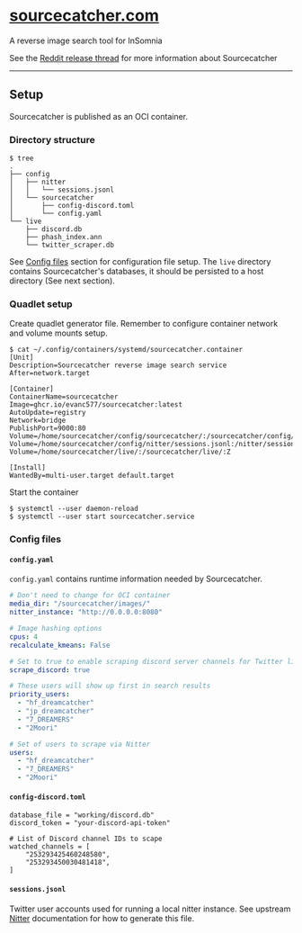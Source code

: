 # [sourcecatcher.com](https://www.sourcecatcher.com)
A reverse image search tool for InSomnia

See the [Reddit release thread](https://www.reddit.com/r/dreamcatcher/comments/c923qp/sourcecatchercom_a_reverse_image_search_tool_for/) for more information about Sourcecatcher

---

## Setup

Sourcecatcher is published as an OCI container.

### Directory structure

```
$ tree
.
├── config
│   ├── nitter
│   │   └── sessions.jsonl
│   └── sourcecatcher
│       ├── config-discord.toml
│       └── config.yaml
└── live
    ├── discord.db
    ├── phash_index.ann
    └── twitter_scraper.db
```

See [Config files](#config-files) section for configuration file setup.
The `live` directory contains Sourcecatcher's databases, it should be persisted to a host directory (See next section).

### Quadlet setup

Create quadlet generator file. Remember to configure container network and volume mounts setup.
```
$ cat ~/.config/containers/systemd/sourcecatcher.container 
[Unit]
Description=Sourcecatcher reverse image search service
After=network.target

[Container]
ContainerName=sourcecatcher
Image=ghcr.io/evanc577/sourcecatcher:latest
AutoUpdate=registry
Network=bridge
PublishPort=9000:80
Volume=/home/sourcecatcher/config/sourcecatcher/:/sourcecatcher/config/:Z,ro
Volume=/home/sourcecatcher/config/nitter/sessions.jsonl:/nitter/sessions.jsonl:Z,ro
Volume=/home/sourcecatcher/live/:/sourcecatcher/live/:Z

[Install]
WantedBy=multi-user.target default.target
```
Start the container
```console
$ systemctl --user daemon-reload
$ systemctl --user start sourcecatcher.service
```

### Config files

#### `config.yaml`

`config.yaml` contains runtime information needed by Sourcecatcher.

```yaml
# Don't need to change for OCI container
media_dir: "/sourcecatcher/images/"
nitter_instance: "http://0.0.0.0:8080"

# Image hashing options
cpus: 4
recalculate_kmeans: False

# Set to true to enable scraping discord server channels for Twitter links
scrape_discord: true

# These users will show up first in search results
priority_users:
  - "hf_dreamcatcher"
  - "jp_dreamcatcher"
  - "7_DREAMERS"
  - "2Moori"

# Set of users to scrape via Nitter
users:
  - "hf_dreamcatcher"
  - "7_DREAMERS"
  - "2Moori"
```

#### `config-discord.toml`

```
database_file = "working/discord.db"
discord_token = "your-discord-api-token"

# List of Discord channel IDs to scape
watched_channels = [
    "253293425460248580",
    "253293450030481418",
]
```

#### `sessions.jsonl`

Twitter user accounts used for running a local nitter instance.
See upstream [Nitter](https://github.com/zedeus/nitter) documentation for how to generate this file.
